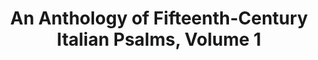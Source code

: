 ---
title: An Anthology of Fifteenth-Century Italian Psalms, Volume 1
editor: Karr, John
volume: XXVII
volume_part: 1
isbn13: 978-1-926664-03-3
price: 90
publisher: IMM
place: Ottawa
year: 2010
pages: xlvii + 188
---